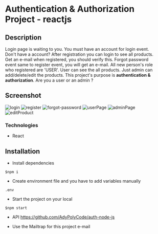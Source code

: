 # Authentication & Authorization Project - reactjs

## Description

Login page is waiting to you. You must have an account for login event. 
Don't have a account? After registration you can login to see all products.
Get an e-mail when registered, you should verify this.
Forgot password event same to register event, you will get an e-mail.
All new person's role who registered are 'USER'. User can see the all products.
Just admin can add/delete/edit the products. 
This project's purpose is **authentication & authorization**. 
Are you a user or an admin ?

## Screenshot
![login](https://user-images.githubusercontent.com/73109882/157892769-aa6244d5-b99d-4512-a846-ec42647c72f7.jpg)
![register](https://user-images.githubusercontent.com/73109882/157892850-1c188da2-76fd-4247-b964-e7735c67f2d0.jpg)
![forgot-password](https://user-images.githubusercontent.com/73109882/157892885-54e5183d-650c-458e-b966-f9824b2de423.png)
![userPage](https://user-images.githubusercontent.com/73109882/157893046-b465cd21-034c-4aa3-9dff-e12bb2e16eaf.jpg)
![adminPage](https://user-images.githubusercontent.com/73109882/157893070-8dcfb76e-0037-45c7-89d0-9046faaca2c5.jpg)
![editProduct](https://user-images.githubusercontent.com/73109882/157893205-2ce00920-89e7-41e1-aaf7-e16b1b1bb963.jpg)

### Technologies

- React

## Installation

- Install dependencies 
```
$npm i
```
- Create environment file and you have to add variables manually
```
.env 
```

- Start the project on your local
```
$npm start
```

- API https://github.com/AdyPolyCode/auth-node-js 

- Use the Mailtrap for this project e-mail
